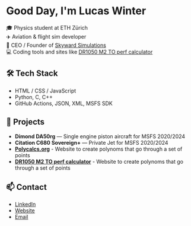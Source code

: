# Good Day, I'm Lucas Winter

🎓 Physics student at ETH Zürich  
✈️ Aviation & flight sim developer  
🏢 CEO / Founder of [Skyward Simulations](https://www.skywardsimulations.uk)  
💻 Coding tools and sites like [DR1050 M2 TO perf calculator](https://HB-SEW.uk)  

## 🛠️ Tech Stack
- HTML / CSS / JavaScript
- Python, C, C++
- GitHub Actions, JSON, XML, MSFS SDK

## 🚀 Projects
- **Dimond DA50rg** — Single engine piston aircraft for MSFS 2020/2024
- **Citation C680 Sovereign+** — Private Jet for MSFS 2020/2024
- **[Polycalcs.org](https://Polycalcs.org)** - Website to create polynoms that go through a set of points
- **[DR1050 M2 TO perf calculator](https://HB-SEW.uk)** - Website to create polynoms that go through a set of points

## 📫 Contact
- [LinkedIn](https://www.linkedin.com/in/lucas-alex-winter)
- [Website](https://lucas-winter.com)
- [Email](mailto:lucas.winter@skywardsimulations.uk)
